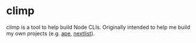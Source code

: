 # climp

climp is a tool to help build Node CLIs. Originally intended to help me build my own projects (e.g. [ape](), [nextlist]()).
